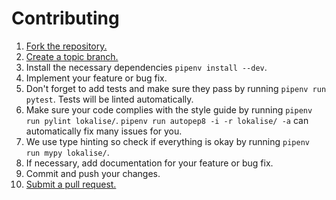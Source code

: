 # Contributing

1. [Fork the repository.][fork]
2. [Create a topic branch.][branch]
3. Install the necessary dependencies `pipenv install --dev`.
4. Implement your feature or bug fix.
5. Don't forget to add tests and make sure they pass by running `pipenv run pytest`. Tests will be linted automatically.
6. Make sure your code complies with the style guide by running `pipenv run pylint lokalise/`. `pipenv run autopep8 -i -r lokalise/ -a` can automatically fix many issues for you.
7. We use type hinting so check if everything is okay by running `pipenv run mypy lokalise/`.
8. If necessary, add documentation for your feature or bug fix.
9. Commit and push your changes.
10. [Submit a pull request.][pr]

[fork]: http://help.github.com/fork-a-repo/
[branch]: https://help.github.com/en/github/collaborating-with-issues-and-pull-requests/about-branches
[pr]: https://help.github.com/en/github/collaborating-with-issues-and-pull-requests/about-pull-requests
